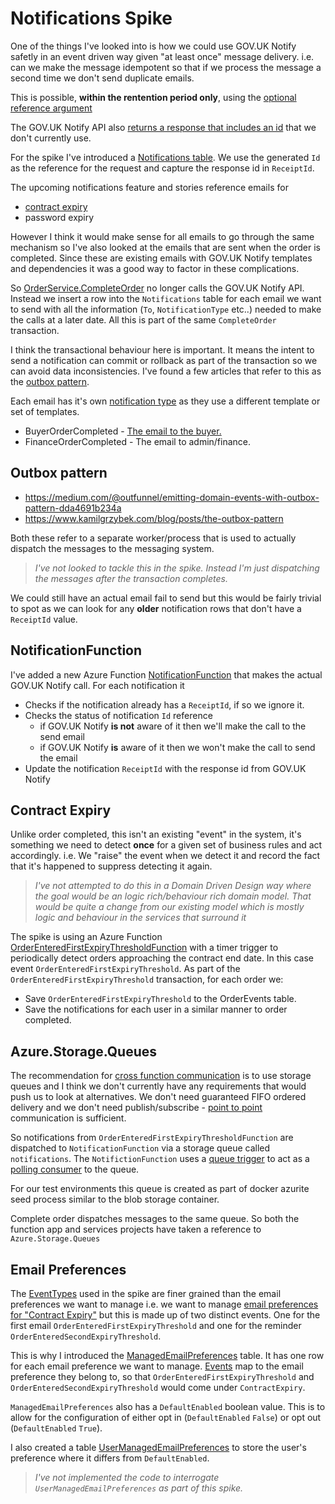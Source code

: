# Notifications Spike

One of the things I've looked into is how we could use GOV.UK Notify safetly in an event driven way given "at least once" message delivery. i.e. can we make the message idempotent so that if we process the message a second time we don't send duplicate emails.

This is possible, **within the rentention period only**, using the [optional reference argument](https://docs.notifications.service.gov.uk/net.html#send-an-email-arguments-reference-optional) 

The GOV.UK Notify API also [returns a response that includes an id](https://docs.notifications.service.gov.uk/net.html#send-an-email-response) that we don't currently use.

For the spike I've introduced a [Notifications table](../database/NHSD.GPITBuyingCatalogue.Database/Notifications/Tables/Notifications.sql).
We use the generated `Id` as the reference for the request and capture the response id in `ReceiptId`.

The upcoming notifications feature and stories reference emails for 
- [contract expiry](https://buyingcatalog.visualstudio.com/Buying%20Catalogue/_workitems/edit/23275)
- password expiry

However I think it would make sense for all emails to go through the same mechanism so I've also looked at the emails that are sent when the order is completed.
Since these are existing emails with GOV.UK Notify templates and dependencies it was a good way to factor in these complications.

So [OrderService.CompleteOrder](../src/NHSD.GPIT.BuyingCatalogue.Services/Orders/OrderService.cs)
no longer calls the GOV.UK Notify API.
Instead we insert a row into the `Notifications` table for each email we want to send with all the information (`To`, `NotificationType` etc..) needed to make the calls at a later date.
All this is part of the same `CompleteOrder` transaction.

I think the transactional behaviour here is important.
It means the intent to send a notification can commit or rollback as part of the transaction so we can avoid data inconsistencies.
I've found a few articles that refer to this as the [outbox pattern](#outbox-pattern).

Each email has it's own [notification type](../src/NHSD.GPIT.BuyingCatalogue.EntityFramework/Notifications/Models/NotificationTypeEnum.cs)
as they use a different template or set of templates.
- BuyerOrderCompleted - [The email to the buyer.](../src/NHSD.GPIT.BuyingCatalogue.EntityFramework/Notifications/Models/BuyerOrderCompletedEmailContent.cs)
- FinanceOrderCompleted - The email to admin/finance.


## Outbox pattern

- https://medium.com/@outfunnel/emitting-domain-events-with-outbox-pattern-dda4691b234a
- https://www.kamilgrzybek.com/blog/posts/the-outbox-pattern

Both these refer to a separate worker/process that is used to actually dispatch the messages to the messaging system.
> *I've not looked to tackle this in the spike. Instead I'm just dispatching the messages after the transaction completes.*

We could still have an actual email fail to send but this would be fairly trivial to spot as we can look for any **older** notification rows that don't have a `ReceiptId` value.

## NotificationFunction

I've added a new Azure Function [NotificationFunction](../src/BuyingCatalogueFunction/Notifications/NotificationFunction.cs) 
that makes the actual GOV.UK Notify call. For each notification it
- Checks if the notification already has a `ReceiptId`, if so we ignore it.
- Checks the status of notification `Id` reference
  - if GOV.UK Notify **is not** aware of it then we'll make the call to the send email
  - if GOV.UK Notify **is** aware of it then we won't make the call to send the email
- Update the notification `ReceiptId` with the response id from GOV.UK Notify


## Contract Expiry

Unlike order completed, this isn't an existing "event" in the system, it's something we need to detect **once** for a given set of business rules and act accordingly.
i.e. We "raise" the event when we detect it and record the fact that it's happened to suppress detecting it again. 

> *I've not attempted to do this in a Domain Driven Design way where the goal would be an logic rich/behaviour rich domain model. That would be quite a change from our existing model which is mostly logic and behaviour in the services that surround it*

The spike is using an Azure Function [OrderEnteredFirstExpiryThresholdFunction](../src/BuyingCatalogueFunction/Notifications/OrderEnteredFirstExpiryThresholdFunction.cs) 
with a timer trigger to periodically detect orders approaching the contract end date. In this case event `OrderEnteredFirstExpiryThreshold`.
As part of the `OrderEnteredFirstExpiryThreshold` transaction, for each order we:

- Save `OrderEnteredFirstExpiryThreshold` to the OrderEvents table.
- Save the notifications for each user in a similar manner to order completed.

## Azure.Storage.Queues
The recommendation for
[cross function communication](https://learn.microsoft.com/en-us/azure/azure-functions/performance-reliability#cross-function-communication)
is to use storage queues and I think we don't currently have any requirements that would push us to look at alternatives.
We don't need guaranteed FIFO ordered delivery and we don't need publish/subscribe - [point to point](https://www.enterpriseintegrationpatterns.com/patterns/messaging/PointToPointChannel.html#:~:text=Send%20the%20message%20on%20a,successfully%20consume%20a%20particular%20message.)
communication is sufficient.

So notifications from `OrderEnteredFirstExpiryThresholdFunction` are dispatched to `NotificationFunction` via a storage queue called `notifications`.
The `NotifictionFunction` uses a [queue trigger](https://learn.microsoft.com/en-us/azure/azure-functions/functions-bindings-storage-queue-trigger?tabs=python-v2%2Cisolated-process%2Cnodejs-v4%2Cextensionv5&pivots=programming-language-csharp)
to act as a [polling consumer](https://www.enterpriseintegrationpatterns.com/patterns/messaging/PollingConsumer.html)
to the queue.

For our test environments this queue is created as part of docker azurite seed process similar to the blob storage container.


Complete order dispatches messages to the same queue. So both the function app and services projects have taken a reference to `Azure.Storage.Queues`

## Email Preferences

The [EventTypes](../src/NHSD.GPIT.BuyingCatalogue.EntityFramework/Notifications/Models/EventTypeEnum.cs)
used in the spike are finer grained than the email preferences we want to manage
i.e. we want to manage [email preferences for "Contract Expiry"](https://buyingcatalog.visualstudio.com/Buying%20Catalogue/_workitems/edit/23347)
but this is made up of two distinct events. One for the first email `OrderEnteredFirstExpiryThreshold` and one for the reminder `OrderEnteredSecondExpiryThreshold`.

This is why I introduced the [ManagedEmailPreferences](../database/NHSD.GPITBuyingCatalogue.Database/Notifications/Tables/ManagedEmailPreferences.sql) table.
It has one row for each email preference we want to manage.
[Events](../database/NHSD.GPITBuyingCatalogue.Database/Notifications/Tables/Events.sql)
map to the email preference they belong to, so that `OrderEnteredFirstExpiryThreshold` and  `OrderEnteredSecondExpiryThreshold` would come under `ContractExpiry`.

`ManagedEmailPreferences` also has a `DefaultEnabled` boolean value.
This is to allow for the configuration of either opt in (`DefaultEnabled` `False`) or opt out (`DefaultEnabled` `True`).

I also created a table [UserManagedEmailPreferences](../database/NHSD.GPITBuyingCatalogue.Database/Notifications/Tables/UserManagedEmailPreferences.sql)
to store the user's preference where it differs from `DefaultEnabled`.

> *I've not implemented the code to interrogate `UserManagedEmailPreferences` as part of this spike.*

